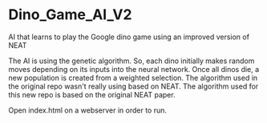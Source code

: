 # Dino_Game_AI_V2
AI that learns to play the Google dino game using an improved version of NEAT


The AI is using the genetic algorithm. So, each dino initially makes random moves depending on its inputs into the neural network. Once all dinos die, a new population is created from a weighted selection. The algorithm used in the original repo wasn't really using based on NEAT. The algorithm used for this new repo is based on the original NEAT paper.


Open index.html on a webserver in order to run.
